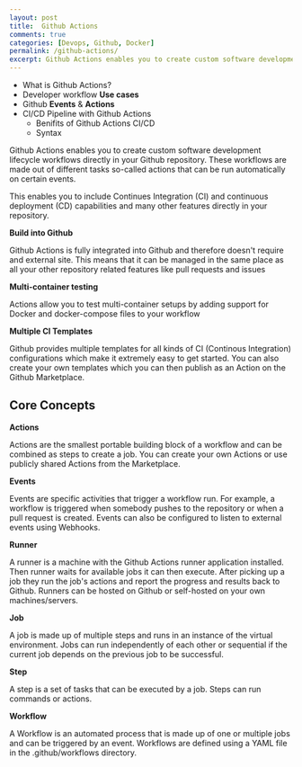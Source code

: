 ```yaml
---
layout: post
title:  Github Actions
comments: true
categories: [Devops, Github, Docker]
permalink: /github-actions/
excerpt: Github Actions enables you to create custom software development lifecycle workflows directly in your Github repository. These workflows are made out of different tasks so-called actions that can be run automatically on certain events.
---
```


- What is Github Actions?
- Developer workflow **Use cases**
- Github **Events** & **Actions**
- CI/CD Pipeline with Github Actions
    - Benifits of Github Actions CI/CD
    - Syntax

Github Actions enables you to create custom software development lifecycle workflows directly in your Github repository. These workflows are made out of different tasks so-called actions that can be run automatically on certain events.

This enables you to include Continues Integration (CI) and continuous deployment (CD) capabilities and many other features directly in your repository.

**Build into Github**

Github Actions is fully integrated into Github and therefore doesn't require and external site. This means that it can be managed in the same place as all your other repository related features like pull requests and issues

**Multi-container testing**

Actions allow you to test multi-container setups by adding support for Docker and docker-compose files to your workflow

**Multiple CI Templates**

Github provides multiple templates for all kinds of CI (Continous Integration) configurations which make it extremely easy to get started. You can also create your own templates which you can then publish as an Action on the Github Marketplace.

## Core Concepts

**Actions**

Actions are the smallest portable building block of a workflow and can be combined as steps to create a job. You can create your own Actions or use publicly shared Actions from the Marketplace.

**Events**

Events are specific activities that trigger a workflow run. For example, a workflow is triggered when somebody pushes to the repository or when a pull request is created. Events can also be configured to listen to external events using Webhooks.

**Runner**

A runner is a machine with the Github Actions runner application installed. Then runner waits for available jobs it can then execute. After picking up a job they run the job's actions and report the progress and results back to Github. Runners can be hosted on Github or self-hosted on your own machines/servers.

**Job**

A job is made up of multiple steps and runs in an instance of the virtual environment. Jobs can run independently of each other or sequential if the current job depends on the previous job to be successful.

**Step**

A step is a set of tasks that can be executed by a job. Steps can run commands or actions.

**Workflow**

A Workflow is an automated process that is made up of one or multiple jobs and can be triggered by an event. Workflows are defined using a YAML file in the .github/workflows directory.



